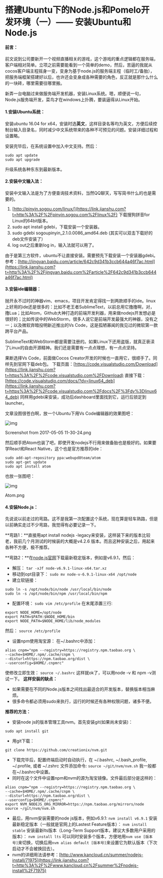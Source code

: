# 搭建Ubuntu下的Node.js和Pomelo开发环境（一）—— 安装Ubuntu和Node.js

#### 前言：

前文说到公司要新开一个视频直播相关的游戏，这个游戏的重点逻辑都在服务端，客户端相对简单。立项之前需要能看到一个简单的demo，然后，苦逼的我就从cocos客户端主程摇身一变，变身为基于node.js的服务端主程（临时工/备胎），把服务端框架搭建好以后，也许还会变身成各种需要的角色，反正就是那什么什么的一块砖，哪里需要往哪里搬。

新弄一台电脑过来做服务端开发机器，安装Linux系统。嗯，顺便说一句，Node.js服务端开发，菜鸟才在windows上扑腾，要装逼得从Linux开始。

#### 1.安装Ubuntu系统：

安装ubuntu 16.04 for x64，安装时选**英文**，这样目录名等均为英文，方便后续控制台输入目录名，同时减少中文系统带来的各种不可预见的问题。安装详细过程和设置略。

安装完毕后，在系统设置中加入中文支持。然后：

```
sudo apt update
sudo apt upgrade

```

升级系统各种东东到最新版本。

#### 2.安装中文输入法：

安装中文输入法是为了方便查询技术资料，当然QQ聊天，写写简书什么的也是需要的。

1. [http://pinyin.sogou.com/linux/](https://link.jianshu.com?t=http%3A%2F%2Fpinyin.sogou.com%2Flinux%2F) 下载搜狗拼音for Linux的64bit版本。
2. sudo apt install gdebi，下载安装一个安装器。
3. sudo gdebi sogoupinyin_2.1.0.0086_amd64.deb (其实可以双击下载好的deb文件安装了）
4. log out之后重新log in，输入法就可以用了。

由于是第三方软件，ubuntu不让直接安装。需要预先下载安装一个安装器gdebi。
参考：[http://jingyan.baidu.com/article/642c9d341b3ccb644a46f7ac.html](https://link.jianshu.com?t=http%3A%2F%2Fjingyan.baidu.com%2Farticle%2F642c9d341b3ccb644a46f7ac.html)

#### 3.安装ide编辑器：

抛开永不过时的神器vim、emacs，项目开发肯定得找一到两款顺手的ide。linux上好用的ide还是很多的：比如不老王者SublimeText，以前总用它撸撸啊，对，撸Lua；比如Atom，Github大神打造的前端开发利器，用来做nodejs开发想必是很好的；比如传说中的WebStorm，很多人说它是前端开发最强大的神器，没有之一；以及微软弃暗投明新近推出的Vs Code，这是孤陋寡闻的我见过的微软第一款跨平台产品。

SublimeText和WebStorm都是需要注册的。如果Linux下还用盗版，就真正亵渎了Linux的自由开源精神。我们还是需要有一点点理想，有一点点坚持。

果断选择Vs Code，前面做Cocos Creator开发的时候也一直用它，很顺手了。同样先到官网下载deb包。
下载页面：[https://code.visualstudio.com/Download](https://link.jianshu.com?t=https%3A%2F%2Fcode.visualstudio.com%2FDownload)
直接下载：[https://code.visualstudio.com/docs/?dv=linux64_deb](https://link.jianshu.com?t=https%3A%2F%2Fcode.visualstudio.com%2Fdocs%2F%3Fdv%3Dlinux64_deb)
同样用gdebi来安装，成功后dashboard里面找到它，运行后锁定到launcher。

文章没图很苍白啊，放一个Ubuntu下用Vs Code编辑器的效果图吧：

![img](//upload-images.jianshu.io/upload_images/4669459-ea27a9e7a2e9fe35.png?imageMogr2/auto-orient/strip%7CimageView2/2/w/1000/format/webp)

Screenshot from 2017-05-05 11-30-24.png

然后顺手把Atom也装了吧，即使开发nodejs不行用来做备胎也是极好的。如果要学React和React Native，这个也是官方推荐的ide：

```
sudo add-apt-repository ppa:webupd8team/atom  
sudo apt-get update 
sudo apt install atom

```

也放一张图吧：

![img](//upload-images.jianshu.io/upload_images/4669459-f6c8722001893179.png?imageMogr2/auto-orient/strip%7CimageView2/2/w/1000/format/webp)

Atom.png

#### 4.安装Node.js：

先说说以前走过的弯路。这不是我第一次配置这个系统，现在算是轻车熟路，但是以前确实走过不少弯路，我觉得有必要记录一下。

**弯路1：**直接用apt install nodejs -legacy来安装，这样装下来的版本比较老，我前几个月测试的时候装的大概是v4.2.6 版本。而且这种安装之后，用起来各种不方便，极不推荐。

**弯路2：**在[node.js官网](https://link.jianshu.com?t=https%3A%2F%2Fnodejs.org%2Fen%2F)下载最新稳定版本，例如是v6.9.1，然后：

- 解压：
  `tar -xJf node-v6.9.1-linux-x64.tar.xz`
- 移动到opt目录下：
  `sudo mv node-v-6.9.1-linux-x64 /opt/node`
- 建立软链接：

```
sudo ln -s /opt/node/bin/node /usr/local/bin/node
sudo ln -s /opt/node/bin/npm /usr/local/bin/npm

```

- 配置环境：
  `sudo vim /etc/profile`
  在末尾添置三行:

```
export NODE_HOME=/opt/node
export PATH=$PATH:$NODE_HOME/bin 
export NODE_PATH=$NODE_HOME/lib/node_modules

```

然后：
`source /etc/profile`

- 设置npm使用淘宝源：
  在~/.bashrc中添加：

```
alias cnpm="npm --registry=https://registry.npm.taobao.org \
--cache=$HOME/.npm/.cache/cnpm \
--disturl=https://npm.taobao.org/dist \
--userconfig=$HOME/.cnpmrc"

```

使修改立即生效：
`source ~/.bashrc`
这样就ok了，可以用node -v 和 npm -v测试一下。
**这样安装的缺点：**

- 如果需要在不同的Node.js版本之间找出最适合的开发版本，替换版本相当麻烦。
- 很多命令都必须用sudo来执行，运行的时候还有各种权限问题，诸多不便。

**推荐的方法：**

- 安装node js的版本管理工具nvm。首先安装git(如果尚未安装)：

```
sudo apt install git

```

- 用git下载：

```
git clone https://github.com/creationix/nvm.git

```

- 下载完毕后，配置终端启动时自动执行，在 ~/.bashrc, ~/.bash_profile, ~/.profile, 或者 ~/.zshrc 文件添加命令:
  `source ~/git/nvm/nvm.sh`
  我一般都在~/.bashrc中设置。
- 同时在这个文件中设置npm和nvm的源为淘宝镜像。文件最后部分是这样的：

```
alias cnpm="npm --registry=https://registry.npm.taobao.org \
--cache=$HOME/.npm/.cache/cnpm \
--disturl=https://npm.taobao.org/dist \
--userconfig=$HOME/.cnpmrc"
export NVM_NODEJS_ORG_MIRROR=https://npm.taobao.org/mirrors/node
source ~/git/nvm/nvm.sh

```

- 最后，用nvm安装需要的node js版本，例如v6.9.1:
  `nvm install v6.9.1`
  安装最新稳定版本（一般就是官网上的Lastest Feature版本）：
  `nvm install stable`
  安装最新lts版本（Long-Term Support版本，建议大多数用户采用的版本）：
  `nvm install lts`
  可以同时安装多个版本，方便地用`nvm use [版本号]`来切换，切换后用`nvm alias default [版本号]`来设置它为默认版本（下次启动才不会被换回去）。
- nvm的详细用法请参考：[http://www.kancloud.cn/summer/nodejs-install/71975](https://link.jianshu.com?t=http%3A%2F%2Fwww.kancloud.cn%2Fsummer%2Fnodejs-install%2F71975)



